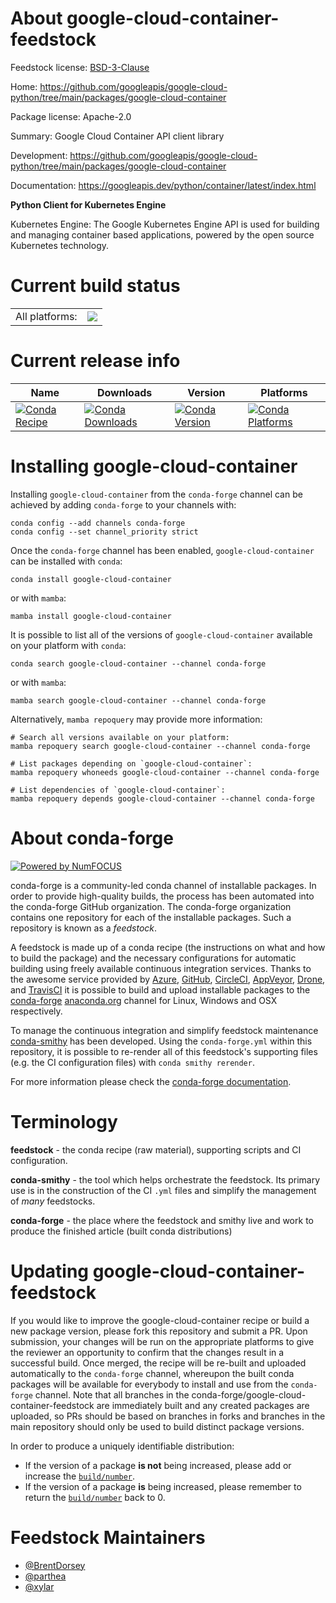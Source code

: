 About google-cloud-container-feedstock
======================================

Feedstock license: [BSD-3-Clause](https://github.com/conda-forge/google-cloud-container-feedstock/blob/main/LICENSE.txt)

Home: https://github.com/googleapis/google-cloud-python/tree/main/packages/google-cloud-container

Package license: Apache-2.0

Summary: Google Cloud Container API client library

Development: https://github.com/googleapis/google-cloud-python/tree/main/packages/google-cloud-container

Documentation: https://googleapis.dev/python/container/latest/index.html

**Python Client for Kubernetes Engine**

Kubernetes Engine: The Google Kubernetes Engine API is used for building and managing container based applications, powered by the open source Kubernetes technology.


Current build status
====================


<table><tr><td>All platforms:</td>
    <td>
      <a href="https://dev.azure.com/conda-forge/feedstock-builds/_build/latest?definitionId=6541&branchName=main">
        <img src="https://dev.azure.com/conda-forge/feedstock-builds/_apis/build/status/google-cloud-container-feedstock?branchName=main">
      </a>
    </td>
  </tr>
</table>

Current release info
====================

| Name | Downloads | Version | Platforms |
| --- | --- | --- | --- |
| [![Conda Recipe](https://img.shields.io/badge/recipe-google--cloud--container-green.svg)](https://anaconda.org/conda-forge/google-cloud-container) | [![Conda Downloads](https://img.shields.io/conda/dn/conda-forge/google-cloud-container.svg)](https://anaconda.org/conda-forge/google-cloud-container) | [![Conda Version](https://img.shields.io/conda/vn/conda-forge/google-cloud-container.svg)](https://anaconda.org/conda-forge/google-cloud-container) | [![Conda Platforms](https://img.shields.io/conda/pn/conda-forge/google-cloud-container.svg)](https://anaconda.org/conda-forge/google-cloud-container) |

Installing google-cloud-container
=================================

Installing `google-cloud-container` from the `conda-forge` channel can be achieved by adding `conda-forge` to your channels with:

```
conda config --add channels conda-forge
conda config --set channel_priority strict
```

Once the `conda-forge` channel has been enabled, `google-cloud-container` can be installed with `conda`:

```
conda install google-cloud-container
```

or with `mamba`:

```
mamba install google-cloud-container
```

It is possible to list all of the versions of `google-cloud-container` available on your platform with `conda`:

```
conda search google-cloud-container --channel conda-forge
```

or with `mamba`:

```
mamba search google-cloud-container --channel conda-forge
```

Alternatively, `mamba repoquery` may provide more information:

```
# Search all versions available on your platform:
mamba repoquery search google-cloud-container --channel conda-forge

# List packages depending on `google-cloud-container`:
mamba repoquery whoneeds google-cloud-container --channel conda-forge

# List dependencies of `google-cloud-container`:
mamba repoquery depends google-cloud-container --channel conda-forge
```


About conda-forge
=================

[![Powered by
NumFOCUS](https://img.shields.io/badge/powered%20by-NumFOCUS-orange.svg?style=flat&colorA=E1523D&colorB=007D8A)](https://numfocus.org)

conda-forge is a community-led conda channel of installable packages.
In order to provide high-quality builds, the process has been automated into the
conda-forge GitHub organization. The conda-forge organization contains one repository
for each of the installable packages. Such a repository is known as a *feedstock*.

A feedstock is made up of a conda recipe (the instructions on what and how to build
the package) and the necessary configurations for automatic building using freely
available continuous integration services. Thanks to the awesome service provided by
[Azure](https://azure.microsoft.com/en-us/services/devops/), [GitHub](https://github.com/),
[CircleCI](https://circleci.com/), [AppVeyor](https://www.appveyor.com/),
[Drone](https://cloud.drone.io/welcome), and [TravisCI](https://travis-ci.com/)
it is possible to build and upload installable packages to the
[conda-forge](https://anaconda.org/conda-forge) [anaconda.org](https://anaconda.org/)
channel for Linux, Windows and OSX respectively.

To manage the continuous integration and simplify feedstock maintenance
[conda-smithy](https://github.com/conda-forge/conda-smithy) has been developed.
Using the ``conda-forge.yml`` within this repository, it is possible to re-render all of
this feedstock's supporting files (e.g. the CI configuration files) with ``conda smithy rerender``.

For more information please check the [conda-forge documentation](https://conda-forge.org/docs/).

Terminology
===========

**feedstock** - the conda recipe (raw material), supporting scripts and CI configuration.

**conda-smithy** - the tool which helps orchestrate the feedstock.
                   Its primary use is in the construction of the CI ``.yml`` files
                   and simplify the management of *many* feedstocks.

**conda-forge** - the place where the feedstock and smithy live and work to
                  produce the finished article (built conda distributions)


Updating google-cloud-container-feedstock
=========================================

If you would like to improve the google-cloud-container recipe or build a new
package version, please fork this repository and submit a PR. Upon submission,
your changes will be run on the appropriate platforms to give the reviewer an
opportunity to confirm that the changes result in a successful build. Once
merged, the recipe will be re-built and uploaded automatically to the
`conda-forge` channel, whereupon the built conda packages will be available for
everybody to install and use from the `conda-forge` channel.
Note that all branches in the conda-forge/google-cloud-container-feedstock are
immediately built and any created packages are uploaded, so PRs should be based
on branches in forks and branches in the main repository should only be used to
build distinct package versions.

In order to produce a uniquely identifiable distribution:
 * If the version of a package **is not** being increased, please add or increase
   the [``build/number``](https://docs.conda.io/projects/conda-build/en/latest/resources/define-metadata.html#build-number-and-string).
 * If the version of a package **is** being increased, please remember to return
   the [``build/number``](https://docs.conda.io/projects/conda-build/en/latest/resources/define-metadata.html#build-number-and-string)
   back to 0.

Feedstock Maintainers
=====================

* [@BrentDorsey](https://github.com/BrentDorsey/)
* [@parthea](https://github.com/parthea/)
* [@xylar](https://github.com/xylar/)

